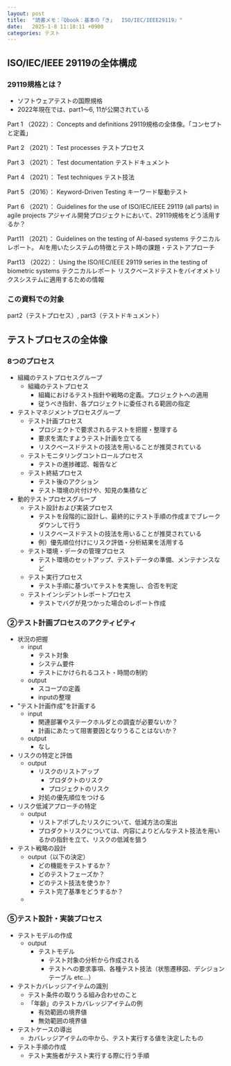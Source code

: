 ```yaml
---
layout: post
title:  "読書メモ：『Qbook：基本の「き」  ISO/IEC/IEEE29119』"
date:   2025-1-8 11:18:11 +0900
categories: テスト
---
```


## ISO/IEC/IEEE 29119の全体構成

### 29119規格とは？

- ソフトウェアテストの国際規格
- 2022年現在では、part1〜6, 11が公開されている

Part 1 （2022）： Concepts and definitions
29119規格の全体像。「コンセプトと定義」

Part 2 （2021）： Test processes
テストプロセス

Part 3 （2021）： Test documentation
テストドキュメント

Part 4 （2021）： Test techniques
テスト技法

Part 5 （2016）： Keyword-Driven Testing
キーワード駆動テスト

Part 6 （2021）： Guidelines for the use of ISO/IEC/IEEE 29119 (all parts)  in agile projects
アジャイル開発プロジェクトにおいて、29119規格をどう活用するか？

Part11 （2021）： Guidelines on the testing of AI-based systems
テクニカルレポート。
AIを用いたシステムの特徴とテスト時の課題・テストアプローチ

Part13 （2022）： Using the ISO/IEC/IEEE 29119 series in the testing of  biometric systems 
テクニカルレポート
リスクベースドテストをバイオメトリクスシステムに適用するための情報


### この資料での対象

part2（テストプロセス）, part3（テストドキュメント）

## テストプロセスの全体像

### 8つのプロセス
- 組織のテストプロセスグループ
    - 組織のテストプロセス
        - 組織におけるテスト指針や戦略の定義。プロジェクトへの適用
        - 従うべき指針、各プロジェクトに委任される範囲の指定
- テストマネジメントプロセスグループ
    - テスト計画プロセス
        - プロジェクトで要求されるテストを把握・整理する
        - 要求を満たすようテスト計画を立てる
        - リスクベースドテストの技法を用いることが推奨されている
    - テストモニタリングコントロールプロセス
        - テストの進捗確認、報告など
    - テスト終結プロセス
        - テスト後のアクション
        - テスト環境の片付けや、知見の集積など
- 動的テストプロセスグループ
    - テスト設計および実装プロセス
        - テストを段階的に設計し、最終的にテスト手順の作成までブレークダウンして行う
        - リスクベースドテストの技法を用いることが推奨されている
        - 例）優先順位付けにリスク評価・分析結果を活用する
    - テスト環境・データの管理プロセス
        - テスト環境のセットアップ、テストデータの準備、メンテナンスなど
    - テスト実行プロセス
        - テスト手順に基づいてテストを実施し、合否を判定
    - テストインシデントレポートプロセス
        - テストでバグが見つかった場合のレポート作成


### ②テスト計画プロセスのアクティビティ

- 状況の把握
    - input
        - テスト対象
        - システム要件
        - テストにかけられるコスト・時間の制約
    - output
        - スコープの定義
        - inputの整理
- "テスト計画作成"を計画する
    - input
        - 関連部署やステークホルダとの調査が必要ないか？
        - 計画にあたって阻害要因となりうることはないか？
    - output
        - なし
- リスクの特定と評価 
    - output
        - リスクのリストアップ
            - プロダクトのリスク
            - プロジェクトのリスク
        - 対処の優先順位をつける
- リスク低減アプローチの特定
    - output
        - リストアポプしたリスクについて、低減方法の案出
        - プロダクトリスクについては、内容によりどんなテスト技法を用いるかの指針を立て、リスクの低減を狙う
- テスト戦略の設計
    - output（以下の決定）
        - どの機能をテストするか？
        - どのテストフェーズか？
        - どのテスト技法を使うか？
        - テスト完了基準をどうするか？
    - 

### ⑤テスト設計・実装プロセス
- テストモデルの作成
    - output
        - テストモデル
            - テスト対象の分析から作成される
            - テストへの要求事項、各種テスト技法（状態遷移図、デシジョンテーブル etc…）
- テストカバレッジアイテムの識別
    - テスト条件の取りうる組み合わせのこと
    - 「年齢」のテストカバレッジアイテムの例
        - 有効範囲の境界値
        - 無効範囲の境界値
- テストケースの導出
    - カバレッジアイテムの中から、テスト実行する値を決定したもの
- テスト手順の作成
    - テスト実施者がテスト実行する際に行う手順

